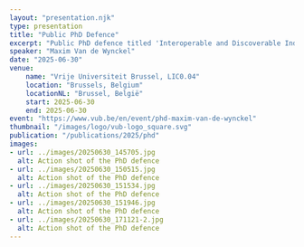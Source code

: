 ```yaml
---
layout: "presentation.njk"
type: presentation
title: "Public PhD Defence"
excerpt: "Public PhD defence titled 'Interoperable and Discoverable Indoor Positioning Systems'"
speaker: "Maxim Van de Wynckel"
date: "2025-06-30"
venue:
    name: "Vrije Universiteit Brussel, LIC0.04"
    location: "Brussels, Belgium"
    locationNL: "Brussel, België"
    start: 2025-06-30
    end: 2025-06-30
event: "https://www.vub.be/en/event/phd-maxim-van-de-wynckel"
thumbnail: "/images/logo/vub-logo_square.svg"
publication: "/publications/2025/phd"
images:
- url: ../images/20250630_145705.jpg
  alt: Action shot of the PhD defence
- url: ../images/20250630_150515.jpg
  alt: Action shot of the PhD defence
- url: ../images/20250630_151534.jpg
  alt: Action shot of the PhD defence
- url: ../images/20250630_151946.jpg
  alt: Action shot of the PhD defence
- url: ../images/20250630_171121-2.jpg
  alt: Action shot of the PhD defence
---
```

